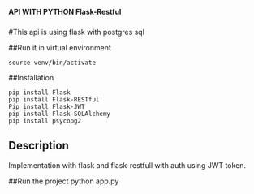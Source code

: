 **API WITH PYTHON Flask-Restful**

###
#This api is using flask with postgres sql

##Run it in virtual environment
```
source venv/bin/activate
```

##Installation
```
pip install Flask
pip install Flask-RESTful
Pip install Flask-JWT
pip install Flask-SQLAlchemy
pip install psycopg2
```

## Description
Implementation with flask and flask-restfull with auth using JWT token.

##Run the project
python app.py
